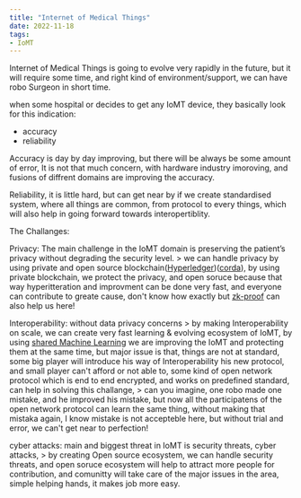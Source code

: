 ```yaml
---
title: "Internet of Medical Things"
date: 2022-11-18
tags:
- IoMT
---
```

Internet of Medical Things is going to evolve very rapidly in the future, but it will require some time, and right kind of environment/support, we can have robo Surgeon in short time.

when some hospital or  decides to get any IoMT device, they basically look for this indication: 

- accuracy 
- reliability

Accuracy is day by day improving, but there will be always be some amount of error, It is not that much concern, with hardware industry imoroving, and fusions of diffrent domains are improving the accuracy.

Reliability, it is little hard, but can get near by if we create standardised system, where all things are common, from protocol to every things, which will also help in going forward towards interopertiblity.


The Challanges:

Privacy:
	The main challenge in the IoMT domain is preserving the patient’s privacy without degrading the security level.
	> we can handle privacy by using private and open source blockchain([Hyperledger](https://en.wikipedia.org/wiki/Hyperledger))([corda](https://github.com/corda/corda)), by using private blockchain, we protect the privacy, and open soruce because that way hyperitteration and improvment can be done very fast, and everyone can contribute to greate cause, don't know how exactly but [zk-proof](https://en.wikipedia.org/wiki/Zero-knowledge_proof) can also help us here!
	
Interoperability:
	without data privacy concerns
	> by making Interoperability on scale, we can create very fast learning & evolving ecosystem of IoMT, by using [shared Machine Learning](https://medium.com/syncedreview/shared-machine-learning-ant-financials-solution-for-data-privacy-8069cffe7bb6) we are improving the IoMT and protecting them at the same time, but major issue is that, things are not at standard, some big player will introduce his way of Interoperability his new protocol, and small player can't afford or not able to, some kind of open network protocol which is end to end encrypted, and works on predefined standard, can help in solving this challange,
	> can you imagine, one robo made one mistake, and he improved his mistake, but now all the participatens of the open network protocol can learn the same thing, without making that mistaka again, I know mistake is not accepteble here, but without trial and error, we can't get near to perfection!
	
cyber attacks:
	main and biggest threat in IoMT is security threats, cyber attacks,
	> by creating Open source ecosystem, we can handle security threats, and open soruce ecosystem will help to attract more people for contribution, and comunitty will take care of the major issues in the area, simple helping hands, it makes job more easy.
	


